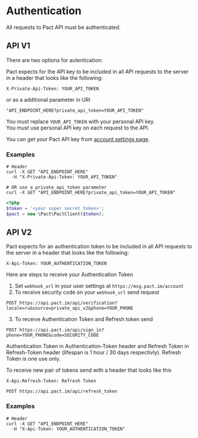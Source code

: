 # Authentication

All requests to Pact API must be authenticated.

## API V1

There are two options for autentication:

Pact expects for the API key to be included in all API requests to the server in a header that looks like the following:

`X-Private-Api-Token: YOUR_API_TOKEN`

or as a additional parameter in URI

`"API_ENDPOINT_HERE?private_api_token=YOUR_API_TOKEN"`

<aside class="notice">
You must replace <code>YOUR_API_TOKEN</code> with your personal API key.
</aside>

<aside class="warning">
You must use personal API key on each request to the API.
</aside>

You can get your Pact API key from [account settings page](https://app.pact.im/account).


### Examples

```shell
# Header
curl -X GET "API_ENDPOINT_HERE"
  -H "X-Private-Api-Token: YOUR_API_TOKEN"

# OR use a private_api_token parameter
curl -X GET "API_ENDPOINT_HERE?private_api_token=YOUR_API_TOKEN"
```

```php
<?php
$token = '<your super secret token>';
$pact = new \Pact\PactClient($token);
```

## API V2

Pact expects for an authentication token to be included in all API requests to the server in a header that looks like the following:

`X-Api-Token: YOUR_AUTHENTICATION_TOKEN`

Here are steps to receive your Authentication Token

1. Set `webhook_url` in your user settings at `https://msg.pact.im/account`
2. To receive security code on your `webhook_url` send request

`POST https://api.pact.im/api/verification?locale=ru&source=private_api_v2&phone=YOUR_PHONE`

3. To receive Authentication Token and Refresh token send

`POST https://api.pact.im/api/sign_in?phone=YOUR_PHONE&code=SECURITY_CODE`

Authentication Token in Authentication-Token header and Refresh Token in Refresh-Token header (lifespan is 1 hour / 30 days respectivly). Refresh Token is one use only.

To receive new pair of tokens send with a header that looks like this

`X-Api-Refresh-Token: Refresh Token`

`POST https://api.pact.im/api/refresh_token`

### Examples

```shell
# Header
curl -X GET "API_ENDPOINT_HERE"
  -H "X-Api-Token: YOUR_AUTHENTICATION_TOKEN"
```
